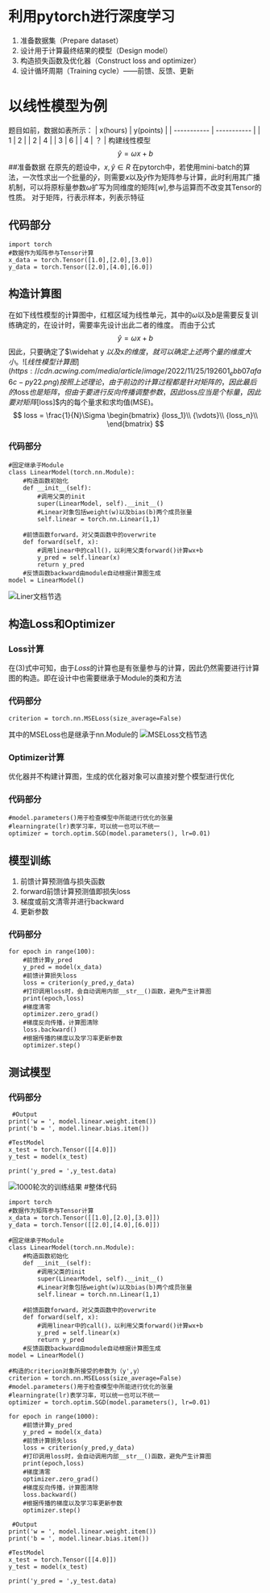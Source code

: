 # 利用pytorch进行深度学习

 1. 准备数据集（Prepare dataset）
 2. 设计用于计算最终结果的模型（Design model）
 3. 构造损失函数及优化器（Construct loss and optimizer）
 4. 设计循环周期（Training cycle）——前馈、反馈、更新

# 以线性模型为例
题目如前，数据如表所示：
| x(hours)      | y(points) |
| ----------- | ----------- |
| 1           | 2           |
| 2           | 4           |
| 3           | 6           |
| 4           | ？          |
构建线性模型
$$
\widehat y = \omega x +b
$$
##准备数据
在原先的题设中，$x,\widehat y \in R$
在pytorch中，若使用mini-batch的算法，一次性求出一个批量的$\widehat y$，则需要$x$以及$\widehat y$作为矩阵参与计算，此时利用其广播机制，可以将原标量参数$\omega$扩写为同维度的矩阵$[w]$,参与运算而不改变其Tensor的性质。
对于矩阵，行表示样本，列表示特征
## 代码部分
```
import torch
#数据作为矩阵参与Tensor计算
x_data = torch.Tensor([1.0],[2.0],[3.0])
y_data = torch.Tensor([2.0],[4.0],[6.0])
```
## 构造计算图
在如下线性模型的计算图中，红框区域为线性单元，其中的$\omega$以及$b$是需要反复训练确定的，在设计时，需要率先设计出此二者的维度。
而由于公式
$$
\widehat y = \omega x +b
$$
因此，只要确定了$\widehat y $以及$x$的维度，就可以确定上述两个量的维度大小。
![线性模型计算图](https://cdn.acwing.com/media/article/image/2022/11/25/192601_ebb07afa6c-py22.png) 
按照上述理论，由于前边的计算过程都是针对矩阵的，因此最后的$loss$也是矩阵，但由于要进行反向传播调整参数，因此$loss$应当是个标量，因此要对矩阵$[loss]$内的每个量求和求均值(MSE)。
$$
loss = \frac{1}{N}\Sigma
\begin{bmatrix}
{loss_1}\\
{\vdots}\\
{loss_n}\\
\end{bmatrix}
$$
### 代码部分
```
#固定继承于Module
class LinearModel(torch.nn.Module):
    #构造函数初始化
    def __init__(self):
        #调用父类的init
        super(LinearModel, self).__init__()
        #Linear对象包括weight(w)以及bias(b)两个成员张量
        self.linear = torch.nn.Linear(1,1)

    #前馈函数forward，对父类函数中的overwrite
    def forward(self, x):
        #调用linear中的call()，以利用父类forward()计算wx+b
        y_pred = self.linear(x)
        return y_pred
    #反馈函数backward由module自动根据计算图生成
model = LinearModel()
```
![Liner文档节选](https://cdn.acwing.com/media/article/image/2022/11/25/192601_1bb20ea76c-py23.png) 
## 构造Loss和Optimizer
### Loss计算
在(3)式中可知，由于$Loss$的计算也是有张量参与的计算，因此仍然需要进行计算图的构造。即在设计中也需要继承于Module的类和方法
### 代码部分
```
criterion = torch.nn.MSELoss(size_average=False)
```
其中的MSELoss也是继承于nn.Module的
![MSELoss文档节选](https://cdn.acwing.com/media/article/image/2022/11/25/192601_59b392986c-py24.png) 
### Optimizer计算
优化器并不构建计算图，生成的优化器对象可以直接对整个模型进行优化
### 代码部分
```
#model.parameters()用于检查模型中所能进行优化的张量
#learningrate(lr)表学习率，可以统一也可以不统一
optimizer = torch.optim.SGD(model.parameters(), lr=0.01)
```
## 模型训练

 1. 前馈计算预测值与损失函数
 2. forward前馈计算预测值即损失loss
 3. 梯度或前文清零并进行backward
 4. 更新参数

### 代码部分
```
for epoch in range(100):
    #前馈计算y_pred
    y_pred = model(x_data)
    #前馈计算损失loss
    loss = criterion(y_pred,y_data)
    #打印调用loss时，会自动调用内部__str__()函数，避免产生计算图
    print(epoch,loss)
    #梯度清零
    optimizer.zero_grad()
    #梯度反向传播，计算图清除
    loss.backward()
    #根据传播的梯度以及学习率更新参数
    optimizer.step()
```
## 测试模型
### 代码部分
```
 #Output
print('w = ', model.linear.weight.item())
print('b = ', model.linear.bias.item())

#TestModel
x_test = torch.Tensor([[4.0]])
y_test = model(x_test)

print('y_pred = ',y_test.data)
```
![1000轮次的训练结果](https://cdn.acwing.com/media/article/image/2022/11/25/192601_c1779c9c6c-py25.png) 
#整体代码
```
import torch
#数据作为矩阵参与Tensor计算
x_data = torch.Tensor([[1.0],[2.0],[3.0]])
y_data = torch.Tensor([[2.0],[4.0],[6.0]])

#固定继承于Module
class LinearModel(torch.nn.Module):
    #构造函数初始化
    def __init__(self):
        #调用父类的init
        super(LinearModel, self).__init__()
        #Linear对象包括weight(w)以及bias(b)两个成员张量
        self.linear = torch.nn.Linear(1,1)

    #前馈函数forward，对父类函数中的overwrite
    def forward(self, x):
        #调用linear中的call()，以利用父类forward()计算wx+b
        y_pred = self.linear(x)
        return y_pred
    #反馈函数backward由module自动根据计算图生成
model = LinearModel()

#构造的criterion对象所接受的参数为（y',y）
criterion = torch.nn.MSELoss(size_average=False)
#model.parameters()用于检查模型中所能进行优化的张量
#learningrate(lr)表学习率，可以统一也可以不统一
optimizer = torch.optim.SGD(model.parameters(), lr=0.01)

for epoch in range(1000):
    #前馈计算y_pred
    y_pred = model(x_data)
    #前馈计算损失loss
    loss = criterion(y_pred,y_data)
    #打印调用loss时，会自动调用内部__str__()函数，避免产生计算图
    print(epoch,loss)
    #梯度清零
    optimizer.zero_grad()
    #梯度反向传播，计算图清除
    loss.backward()
    #根据传播的梯度以及学习率更新参数
    optimizer.step()

 #Output
print('w = ', model.linear.weight.item())
print('b = ', model.linear.bias.item())

#TestModel
x_test = torch.Tensor([[4.0]])
y_test = model(x_test)

print('y_pred = ',y_test.data)
```